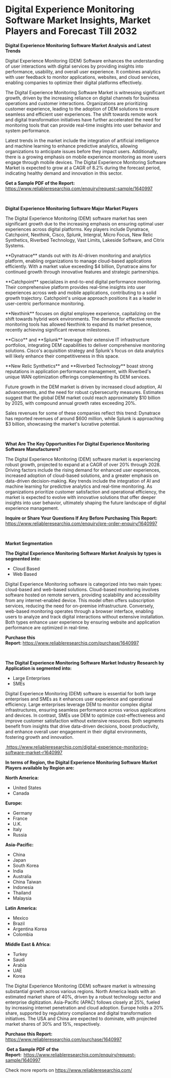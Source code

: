 <p><h1>Digital Experience Monitoring Software Market Insights, Market Players and Forecast Till 2032</h1></p><p><strong>Digital Experience Monitoring Software Market Analysis and Latest Trends</strong></p>
<p><p>Digital Experience Monitoring (DEM) Software enhances the understanding of user interactions with digital services by providing insights into performance, usability, and overall user experience. It combines analytics with user feedback to monitor applications, websites, and cloud services, enabling companies to optimize their digital platforms effectively.</p><p>The Digital Experience Monitoring Software Market is witnessing significant growth, driven by the increasing reliance on digital channels for business operations and customer interactions. Organizations are prioritizing customer experience, leading to the adoption of DEM solutions to ensure seamless and efficient user experiences. The shift towards remote work and digital transformation initiatives have further accelerated the need for monitoring tools that can provide real-time insights into user behavior and system performance.</p><p>Latest trends in the market include the integration of artificial intelligence and machine learning to enhance predictive analytics, allowing organizations to anticipate issues before they impact users. Additionally, there is a growing emphasis on mobile experience monitoring as more users engage through mobile devices. The Digital Experience Monitoring Software Market is expected to grow at a CAGR of 8.2% during the forecast period, indicating healthy demand and innovation in this sector.</p></p>
<p><strong>Get a Sample PDF of the Report:&nbsp;</strong> <a href="https://www.reliableresearchiq.com/enquiry/request-sample/1640997?utm_campaign=2246&utm_medium=2&utm_source=Github&utm_content=ia&utm_term=11032025&utm_id=digital-experience-monitoring-software">https://www.reliableresearchiq.com/enquiry/request-sample/1640997</a></p>
<p>&nbsp;</p>
<p><strong>Digital Experience Monitoring Software Major Market Players</strong></p>
<p><p>The Digital Experience Monitoring (DEM) software market has seen significant growth due to the increasing emphasis on ensuring optimal user experiences across digital platforms. Key players include Dynatrace, Catchpoint, Nexthink, Cisco, Splunk, Intergral, Micro Focus, New Relic Synthetics, Riverbed Technology, Vast Limits, Lakeside Software, and Citrix Systems.</p><p>**Dynatrace** stands out with its AI-driven monitoring and analytics platform, enabling organizations to manage cloud-based applications efficiently. With a market value exceeding $4 billion, Dynatrace aims for continued growth through innovative features and strategic partnerships.</p><p>**Catchpoint** specializes in end-to-end digital performance monitoring. Their comprehensive platform provides real-time insights into user experiences across web and mobile applications, contributing to a solid growth trajectory. Catchpoint's unique approach positions it as a leader in user-centric performance monitoring.</p><p>**Nexthink** focuses on digital employee experience, capitalizing on the shift towards hybrid work environments. The demand for effective remote monitoring tools has allowed Nexthink to expand its market presence, recently achieving significant revenue milestones.</p><p>**Cisco** and **Splunk** leverage their extensive IT infrastructure portfolios, integrating DEM capabilities to deliver comprehensive monitoring solutions. Cisco's acquisition strategy and Splunk's focus on data analytics will likely enhance their competitiveness in this space.</p><p>**New Relic Synthetics** and **Riverbed Technology** boast strong reputations in application performance management, with Riverbed's unique WAN optimization offerings complementing its DEM services.</p><p>Future growth in the DEM market is driven by increased cloud adoption, AI advancements, and the need for robust cybersecurity measures. Estimates suggest that the global DEM market could reach approximately $10 billion by 2025, with compound annual growth rates exceeding 20%.</p><p>Sales revenues for some of these companies reflect this trend: Dynatrace has reported revenues of around $600 million, while Splunk is approaching $3 billion, showcasing the market's lucrative potential.</p></p>
<p>&nbsp;</p>
<p><strong>What Are The Key Opportunities For Digital Experience Monitoring Software Manufacturers?</strong></p>
<p><p>The Digital Experience Monitoring (DEM) software market is experiencing robust growth, projected to expand at a CAGR of over 20% through 2028. Driving factors include the rising demand for enhanced user experiences, increased adoption of cloud-based solutions, and a greater emphasis on data-driven decision-making. Key trends include the integration of AI and machine learning for predictive analytics and real-time monitoring. As organizations prioritize customer satisfaction and operational efficiency, the market is expected to evolve with innovative solutions that offer deeper insights into user behavior, ultimately shaping the future landscape of digital experience management.</p></p>
<p><strong>Inquire or Share Your Questions If Any Before Purchasing This Report:</strong> <a href="https://www.reliableresearchiq.com/enquiry/pre-order-enquiry/1640997?utm_campaign=2246&utm_medium=2&utm_source=Github&utm_content=ia&utm_term=11032025&utm_id=digital-experience-monitoring-software">https://www.reliableresearchiq.com/enquiry/pre-order-enquiry/1640997</a></p>
<p>&nbsp;</p>
<p><strong>Market Segmentation</strong></p>
<p><strong>The Digital Experience Monitoring Software Market Analysis by types is segmented into:</strong></p>
<p><ul><li>Cloud Based</li><li>Web Based</li></ul></p>
<p><p>Digital Experience Monitoring software is categorized into two main types: cloud-based and web-based solutions. Cloud-based monitoring involves software hosted on remote servers, providing scalability and accessibility from any internet-enabled device. This model often offers subscription services, reducing the need for on-premise infrastructure. Conversely, web-based monitoring operates through a browser interface, enabling users to analyze and track digital interactions without extensive installation. Both types enhance user experience by ensuring website and application performance are optimized in real-time.</p></p>
<p><strong>Purchase this Report:&nbsp;</strong><a href="https://www.reliableresearchiq.com/purchase/1640997?utm_campaign=2246&utm_medium=2&utm_source=Github&utm_content=ia&utm_term=11032025&utm_id=digital-experience-monitoring-software">https://www.reliableresearchiq.com/purchase/1640997</a></p>
<p>&nbsp;</p>
<p><strong>The Digital Experience Monitoring Software Market Industry Research by Application is segmented into:</strong></p>
<p><ul><li>Large Enterprises</li><li>SMEs</li></ul></p>
<p><p>Digital Experience Monitoring (DEM) software is essential for both large enterprises and SMEs as it enhances user experience and operational efficiency. Large enterprises leverage DEM to monitor complex digital infrastructures, ensuring seamless performance across various applications and devices. In contrast, SMEs use DEM to optimize cost-effectiveness and improve customer satisfaction without extensive resources. Both segments benefit from insights that drive data-driven decisions, boost productivity, and enhance overall user engagement in their digital environments, fostering growth and innovation.</p></p>
<p><a href="https://www.reliableresearchiq.com/digital-experience-monitoring-software-market-r1640997?utm_campaign=2246&utm_medium=2&utm_source=Github&utm_content=ia&utm_term=11032025&utm_id=digital-experience-monitoring-software">&nbsp;https://www.reliableresearchiq.com/digital-experience-monitoring-software-market-r1640997</a></p>
<p><strong>In terms of Region, the Digital Experience Monitoring Software Market Players available by Region are:</strong></p>
<p>
    <p> <strong> North America: </strong>
        <ul>
            <li>United States</li>
            <li>Canada</li>
        </ul>
        </p> 
    <p> <strong> Europe: </strong>
        <ul>
            <li>Germany</li>
            <li>France</li>
            <li>U.K.</li>
            <li>Italy</li>
            <li>Russia</li>
        </ul>
        </p> 
    <p> <strong> Asia-Pacific: </strong>
        <ul>
            <li>China</li>
            <li>Japan</li>
            <li>South Korea</li>
            <li>India</li>
            <li>Australia</li>
            <li>China Taiwan</li>
            <li>Indonesia</li>
            <li>Thailand</li>
            <li>Malaysia</li>
        </ul>
        </p> 
    <p> <strong> Latin America: </strong>
        <ul>
            <li>Mexico</li>
            <li>Brazil</li>
            <li>Argentina Korea</li>
            <li>Colombia</li>
        </ul>
        </p> 
    <p> <strong> Middle East & Africa: </strong>
        <ul>
            <li>Turkey</li>
            <li>Saudi</li>
            <li>Arabia</li>
            <li>UAE</li>
            <li>Korea</li>
        </ul>
    </p>
    </p>
<p><p>The Digital Experience Monitoring (DEM) software market is witnessing substantial growth across various regions. North America leads with an estimated market share of 40%, driven by a robust technology sector and enterprise digitization. Asia-Pacific (APAC) follows closely at 25%, fueled by increasing internet penetration and cloud adoption. Europe holds a 20% share, supported by regulatory compliance and digital transformation initiatives. The USA and China are expected to dominate, with projected market shares of 30% and 15%, respectively.</p></p>
<p><strong>Purchase this Report: </strong><a href="https://www.reliableresearchiq.com/purchase/1640997?utm_campaign=2246&utm_medium=2&utm_source=Github&utm_content=ia&utm_term=11032025&utm_id=digital-experience-monitoring-software">https://www.reliableresearchiq.com/purchase/1640997</a></p>
<p>&nbsp;<strong>Get a Sample PDF of the Report:&nbsp;&nbsp;</strong><a href="https://www.reliableresearchiq.com/enquiry/request-sample/1640997?utm_campaign=2246&utm_medium=2&utm_source=Github&utm_content=ia&utm_term=11032025&utm_id=digital-experience-monitoring-software">https://www.reliableresearchiq.com/enquiry/request-sample/1640997</a></p>
<p><strong></strong></p>
<p>Check more reports on <a href="https://www.reliableresearchiq.com/?utm_campaign=2246&utm_medium=2&utm_source=Github&utm_content=ia&utm_term=11032025&utm_id=digital-experience-monitoring-software">https://www.reliableresearchiq.com/</a></p>